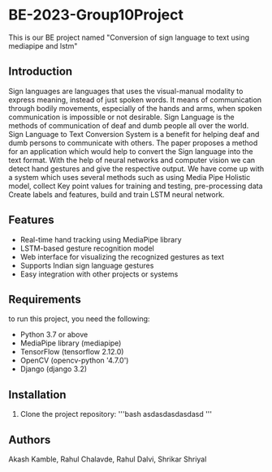 # BE-2023-Group10Project
This is our BE project named "Conversion of sign language to text using mediapipe and lstm"

## Introduction

Sign languages are languages that uses the visual-manual modality to express meaning, instead of just spoken words. It means of communication through bodily movements, especially of the hands and arms, when spoken communication is impossible or not desirable. Sign Language is the methods of communication of deaf and dumb people all over the world. Sign Language to Text Conversion System is a benefit for helping deaf and dumb persons to communicate with others. The paper proposes a method for an application which would help to convert the Sign language into the text format. With the help of neural networks and computer vision we can detect hand gestures and give the respective output. We have come up with a system which uses several methods such as using Media Pipe Holistic
model, collect Key point values for training and testing, pre-processing data Create labels and features, build and train LSTM neural network.

## Features
* Real-time hand tracking using MediaPipe library
* LSTM-based gesture recognition model
* Web interface for visualizing the recognized gestures as text
* Supports Indian sign language gestures
* Easy integration with other projects or systems

## Requirements
to run this project, you need the following:

* Python 3.7 or above
* MediaPipe library (mediapipe)
* TensorFlow (tensorflow 2.12.0)
* OpenCV (opencv-python '4.7.0')
* Django (django 3.2)

## Installation
1. Clone the project repository:
   '''bash
   asdasdasdasdasd
   '''

## Authors
Akash Kamble, Rahul Chalavde, Rahul Dalvi, Shrikar Shriyal
